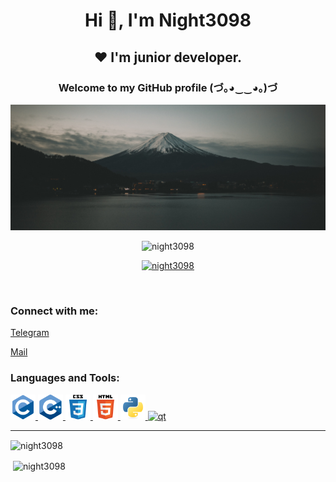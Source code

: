<h1 align="center">Hi 👋, I'm Night3098</h1>
<h2 align="center">❤ I'm junior developer.</h2>
<h3 align="center">Welcome to my GitHub profile (づ｡◕‿‿◕｡)づ</h3>

<p align="center"> <img src="banner.png" alt="night3098" /> </p>

<p align="center"> <img src="https://komarev.com/ghpvc/?username=night3098&label=Profile%20views&color=0e75b6&style=flat" alt="night3098" /> </p>

<p align="center"> <a href="https://github.com/ryo-ma/github-profile-trophy"><img src="https://github-profile-trophy.vercel.app/?username=night3098" alt="night3098" /></a> </p>

<p align="center"> <a href="https://twitter.com/" target="blank"><img src="https://img.shields.io/twitter/follow/?logo=twitter&style=for-the-badge" alt="" /></a> </p>

<h3 align="left">Connect with me:</h3>
<p align="left"><a href="https://t.me/Night3098" target="blank">Telegram</a></p>
<p align="left"><a href="mailto:night3098game@gmail.com" target="blank">Mail</a></p>
</p>

<h3 align="left">Languages and Tools:</h3>
<p align="left"> <a href="https://www.cprogramming.com/" target="_blank" rel="noreferrer"> <img src="https://raw.githubusercontent.com/devicons/devicon/master/icons/c/c-original.svg" alt="c" width="40" height="40"/> </a> <a href="https://www.w3schools.com/cpp/" target="_blank" rel="noreferrer"> <img src="https://raw.githubusercontent.com/devicons/devicon/master/icons/cplusplus/cplusplus-original.svg" alt="cplusplus" width="40" height="40"/> </a> <a href="https://www.w3schools.com/css/" target="_blank" rel="noreferrer"> <img src="https://raw.githubusercontent.com/devicons/devicon/master/icons/css3/css3-original-wordmark.svg" alt="css3" width="40" height="40"/> </a> <a href="https://www.w3.org/html/" target="_blank" rel="noreferrer"> <img src="https://raw.githubusercontent.com/devicons/devicon/master/icons/html5/html5-original-wordmark.svg" alt="html5" width="40" height="40"/> </a> <a href="https://www.python.org" target="_blank" rel="noreferrer"> <img src="https://raw.githubusercontent.com/devicons/devicon/master/icons/python/python-original.svg" alt="python" width="40" height="40"/> </a> <a href="https://www.qt.io/" target="_blank" rel="noreferrer"> <img src="https://upload.wikimedia.org/wikipedia/commons/0/0b/Qt_logo_2016.svg" alt="qt" width="40" height="40"/> </a> </p>
<hr>
<p><img align="center" src="https://github-readme-stats.vercel.app/api/top-langs?username=night3098&show_icons=true&locale=en&theme=onedark" alt="night3098" /></p>
<p>&nbsp;<img align="center" src="https://github-readme-stats.vercel.app/api?username=night3098&show_icons=true&locale=en&theme=onedark" alt="night3098" /></p>
